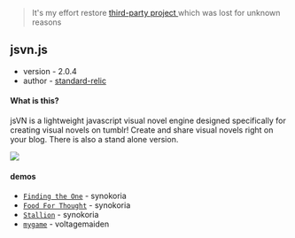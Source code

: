 > It's my effort restore  [third-party project ](https://standard-relic.tumblr.com/jsvnlatest) which was lost for unknown reasons
## jsvn.js
* version - 2.0.4
* author - [standard-relic](https://standard-relic.tumblr.com/) 

#### What is this?

jsVN is a lightweight javascript visual novel engine designed specifically for creating visual novels on tumblr! Create and share visual novels right on your blog. There is also a stand alone version.

![](https://github.com/vnjson/jsvn.js/blob/master/tumblr.png)

#### demos
* [`Finding the One`](http://synokoria.tumblr.com/Finding_the_One) - synokoria
* [`Food For Thought`](http://synokoria.tumblr.com/Food_For_Thought) - synokoria
* [`Stallion`](http://synokoria.tumblr.com/Stallion) - synokoria 
* [`mygame`](http://voltagemaiden.tumblr.com/mygame) - voltagemaiden
